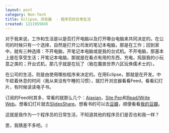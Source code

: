 ```yaml
---
layout: post
category: Non-Tech
title: Eclipse，浏览器  - 程序员的日常生活
created: 1211955045
---
```



对于我来说，工作和生活是以是否打开电脑以及打开哪台电脑来共同决定的。在公司的时候只有一个选择，自然是打开公司发的笔记本电脑，那是在工作；回到家中，就有三种选择：不开电脑，开笔记本电脑或是我的台式机。不开电脑，那基本上是在享受生活；开笔记本电脑，那就是在看点有用的东西，充电，捣鼓我的小玩意之类的；开台式机，那几乎就是在玩了（我在魔兽世界六区玩侏儒术士的）。



在公司的生活，则是由使用哪些程序来决定的。在用Eclipse，那就是在开发。中午趁着休息的时间（我从来没有午睡的习惯），就打开浏览器看看Feed，看看幻灯片，有时候读读电子书。



订阅的Feed何其多，常看的就那么几个：[Ajaxian](http://www.ajaxian.com/index.xml)，[Site Pen](http://www.sitepen.com/blog/feed/)和[Read/Write Web](http://feeds.feedburner.com/readwriteweb)。想看幻灯片就去[SlidesShare](http://www.slideshare.net/)。想看书的可以去[豆瓣](http://www.douban.com)，顺便看看[我的豆瓣](http://www.douban.com/people/alexcheng1982/)。


这就是我作为一个程序员的日常生活，不知道其他的程序员们是否也和我一样？


恩，我猜差不多吧。:)



